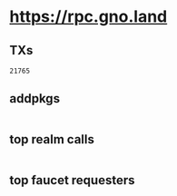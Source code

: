# https://rpc.gno.land

## TXs
```
21765
```

## addpkgs
```
```

## top realm calls
```
```

## top faucet requesters
```
```


